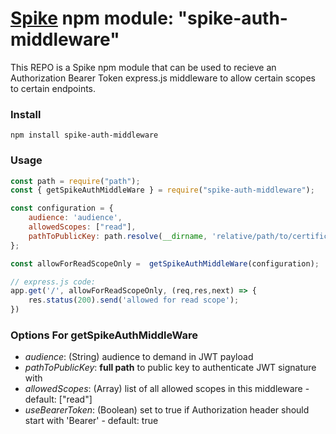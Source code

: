# [Spike](https://github.com/rabiran/OSpike) npm module: "spike-auth-middleware"

This REPO is a Spike npm module that can be used to recieve an Authorization Bearer Token express.js middleware to allow certain scopes to certain endpoints.


### Install
```
npm install spike-auth-middleware
```

### Usage

```js
const path = require("path");
const { getSpikeAuthMiddleWare } = require("spike-auth-middleware");

const configuration = {
    audience: 'audience',
    allowedScopes: ["read"],
    pathToPublicKey: path.resolve(__dirname, 'relative/path/to/certificate')
};

const allowForReadScopeOnly =  getSpikeAuthMiddleWare(configuration);

// express.js code:
app.get('/', allowForReadScopeOnly, (req,res,next) => {
    res.status(200).send('allowed for read scope');
})
```

### Options For getSpikeAuthMiddleWare

* _audience_: (String) audience to demand in JWT payload
* _pathToPublicKey_: **full path** to public key to authenticate JWT signature with
* _allowedScopes_: (Array) list of all allowed scopes in this middleware - default: ["read"]
* _useBearerToken_: (Boolean) set to true if Authorization header should start with 'Bearer' - default: true







